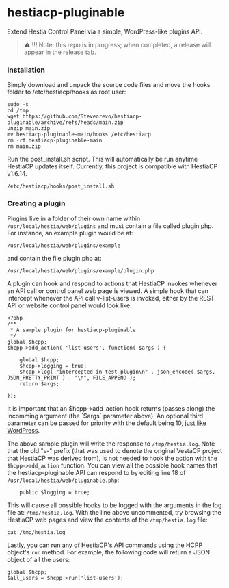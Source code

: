 # hestiacp-pluginable
Extend Hestia Control Panel via a simple, WordPress-like plugins API.

> :warning: !!! Note: this repo is in progress; when completed, a release will appear in the release tab.

### Installation
Simply download and unpack the source code files and move the hooks folder to /etc/hestiacp/hooks as root user:

```
sudo -s
cd /tmp
wget https://github.com/Steveorevo/hestiacp-pluginable/archive/refs/heads/main.zip
unzip main.zip
mv hestiacp-pluginable-main/hooks /etc/hestiacp
rm -rf hestiacp-pluginable-main
rm main.zip
```

Run the post_install.sh script. This will automatically be run anytime HestiaCP updates itself. Currently, this project is compatible with HestiaCP v1.6.14.

```
/etc/hestiacp/hooks/post_install.sh
```

### Creating a plugin
Plugins live in a folder of their own name within `/usr/local/hestia/web/plugins` and must contain a file called plugin.php. For instance, an example plugin would be at:

```
/usr/local/hestia/web/plugins/example
```
and contain the file plugin.php at:
```
/usr/local/hestia/web/plugins/example/plugin.php
```

A plugin can hook and respond to actions that HestiaCP invokes whenever an API call or control panel web page is viewed. A simple hook that can intercept whenever the API call v-list-users is invoked, either by the REST API or website control panel would look like:

```
<?php
/**
 * A sample plugin for hestiacp-pluginable 
 */
global $hcpp;
$hcpp->add_action( 'list-users', function( $args ) {

    global $hcpp;
    $hcpp->logging = true;
    $hcpp->log( "intercepted in test-plugin\n" . json_encode( $args, JSON_PRETTY_PRINT ) . "\n", FILE_APPEND );
    return $args;

});
```

It is important that an $hcpp->add_action hook returns (passes along) the incomming argument (the `$args` parameter above). An optional third parameter can be passed for priority with the default being 10, [just like WordPress](https://developer.wordpress.org/reference/functions/add_action/).

The above sample plugin will write the response to `/tmp/hestia.log`. Note that the old "v-" prefix (that was used to denote the original VestaCP project that HestiaCP was derived from), is not needed to hook the action with the `$hcpp->add_action` function. You can view all the possible hook names that the hestiacp-pluginable API can respond to by editing line 18 of `/usr/local/hestia/web/pluginable.php`:

```
    public $logging = true;
```

This will cause all possible hooks to be logged with the arguments in the log file at:
`/tmp/hestia.log`. With the line above uncommented, try browsing the HestiaCP web pages and view the contents of the `/tmp/hestia.log` file:

```
cat /tmp/hestia.log
```

Lastly, you can run any of HestiaCP's API commands using the HCPP object's `run` method. For example, the following code will return a JSON object of all the users:

```
global $hcpp;
$all_users = $hcpp->run('list-users');
```

